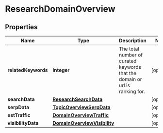 # ResearchDomainOverview

## Properties
Name | Type | Description | Notes
------------ | ------------- | ------------- | -------------
**relatedKeywords** | **Integer** | The total number of curated keywords that the domain or url is ranking for. |  [optional]
**searchData** | [**ResearchSearchData**](ResearchSearchData.md) |  |  [optional]
**serpData** | [**TopicOverviewSerpData**](TopicOverviewSerpData.md) |  |  [optional]
**estTraffic** | [**DomainOverviewTraffic**](DomainOverviewTraffic.md) |  |  [optional]
**visibilityData** | [**DomainOverviewVisibility**](DomainOverviewVisibility.md) |  |  [optional]
